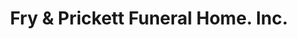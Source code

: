 ---
title: "Fry & Prickett Funeral Home. Inc."
url: /carthage/fry-und-prickett-funeral-home-inc/
shop: Bestattungen
---